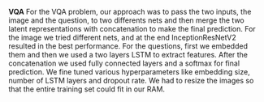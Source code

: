 **VQA**
For the VQA problem, our approach was to pass the two inputs, the image and the question, to two differents nets and then merge the two latent representations with concatenation to make the final prediction. For the image we tried different nets, and at the end InceptionResNetV2 resulted in the best performance. For the questions, first we embedded them and then we used a two layers LSTM to extract features. After the concatenation we used fully connected layers and a softmax for final prediction. We fine tuned various hyperparameters like embedding size, number of LSTM layers and dropout rate. We had to resize the images so that the entire training set could fit in our RAM.
